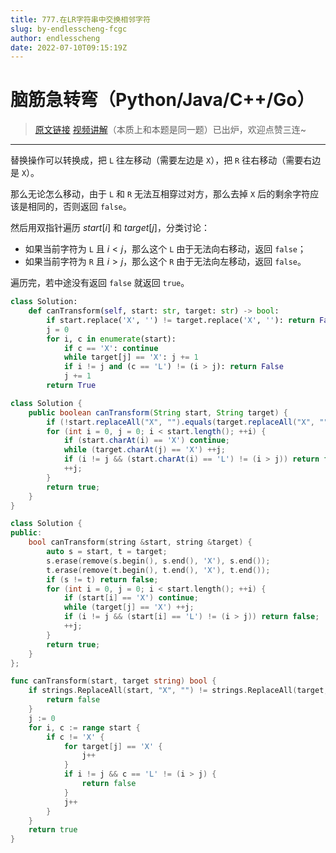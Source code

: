 ```yaml
---
title: 777.在LR字符串中交换相邻字符
slug: by-endlesscheng-fcgc
author: endlesscheng
date: 2022-07-10T09:15:19Z
---
```

# 脑筋急转弯（Python/Java/C++/Go）
 
> [原文链接](https://leetcode.cn/problems/swap-adjacent-in-lr-string/solution/by-endlesscheng-fcgc)
[视频讲解](https://www.bilibili.com/video/BV1aU4y1q7BA)（本质上和本题是同一题）已出炉，欢迎点赞三连~

---

替换操作可以转换成，把 `L` 往左移动（需要左边是 `X`），把 `R` 往右移动（需要右边是 `X`）。

那么无论怎么移动，由于 `L` 和 `R` 无法互相穿过对方，那么去掉 `X` 后的剩余字符应该是相同的，否则返回 `false`。

然后用双指针遍历 $\textit{start}[i]$ 和 $\textit{target}[j]$，分类讨论：

- 如果当前字符为 `L` 且 $i<j$，那么这个 `L` 由于无法向右移动，返回 `false`；
- 如果当前字符为 `R` 且 $i>j$，那么这个 `R` 由于无法向左移动，返回 `false`。

遍历完，若中途没有返回 `false` 就返回 `true`。

```py [sol1-Python3]
class Solution:
    def canTransform(self, start: str, target: str) -> bool:
        if start.replace('X', '') != target.replace('X', ''): return False
        j = 0
        for i, c in enumerate(start):
            if c == 'X': continue
            while target[j] == 'X': j += 1
            if i != j and (c == 'L') != (i > j): return False
            j += 1
        return True
```

```java [sol1-Java]
class Solution {
    public boolean canTransform(String start, String target) {
        if (!start.replaceAll("X", "").equals(target.replaceAll("X", ""))) return false;
        for (int i = 0, j = 0; i < start.length(); ++i) {
            if (start.charAt(i) == 'X') continue;
            while (target.charAt(j) == 'X') ++j;
            if (i != j && (start.charAt(i) == 'L') != (i > j)) return false;
            ++j;
        }
        return true;
    }
}
```

```cpp [sol1-C++]
class Solution {
public:
    bool canTransform(string &start, string &target) {
        auto s = start, t = target;
        s.erase(remove(s.begin(), s.end(), 'X'), s.end());
        t.erase(remove(t.begin(), t.end(), 'X'), t.end());
        if (s != t) return false;
        for (int i = 0, j = 0; i < start.length(); ++i) {
            if (start[i] == 'X') continue;
            while (target[j] == 'X') ++j;
            if (i != j && (start[i] == 'L') != (i > j)) return false;
            ++j;
        }
        return true;
    }
};
```

```go [sol1-Go]
func canTransform(start, target string) bool {
	if strings.ReplaceAll(start, "X", "") != strings.ReplaceAll(target, "X", "") {
		return false
	}
	j := 0
	for i, c := range start {
		if c != 'X' {
			for target[j] == 'X' {
				j++
			}
			if i != j && c == 'L' != (i > j) {
				return false
			}
			j++
		}
	}
	return true
}
```

